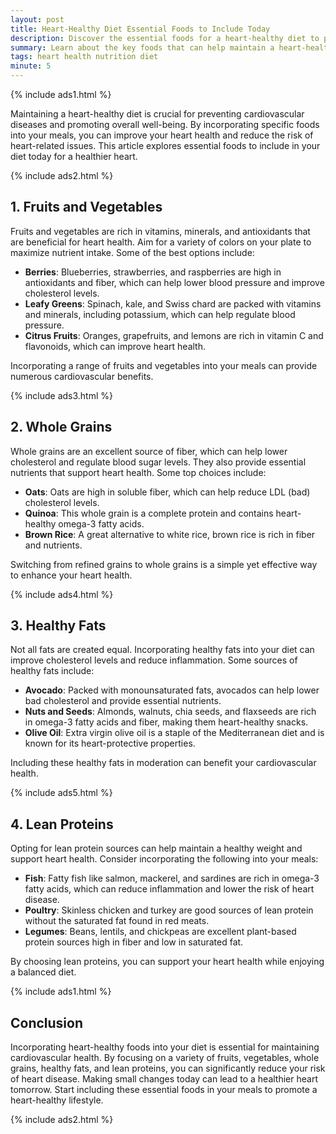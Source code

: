 ```yaml
---
layout: post
title: Heart-Healthy Diet Essential Foods to Include Today
description: Discover the essential foods for a heart-healthy diet to promote cardiovascular health.
summary: Learn about the key foods that can help maintain a heart-healthy diet and support cardiovascular health.
tags: heart health nutrition diet
minute: 5
---
```


{% include ads1.html %}

Maintaining a heart-healthy diet is crucial for preventing cardiovascular diseases and promoting overall well-being. By incorporating specific foods into your meals, you can improve your heart health and reduce the risk of heart-related issues. This article explores essential foods to include in your diet today for a healthier heart.

{% include ads2.html %}

## 1. Fruits and Vegetables

Fruits and vegetables are rich in vitamins, minerals, and antioxidants that are beneficial for heart health. Aim for a variety of colors on your plate to maximize nutrient intake. Some of the best options include:

- **Berries**: Blueberries, strawberries, and raspberries are high in antioxidants and fiber, which can help lower blood pressure and improve cholesterol levels.
- **Leafy Greens**: Spinach, kale, and Swiss chard are packed with vitamins and minerals, including potassium, which can help regulate blood pressure.
- **Citrus Fruits**: Oranges, grapefruits, and lemons are rich in vitamin C and flavonoids, which can improve heart health.

Incorporating a range of fruits and vegetables into your meals can provide numerous cardiovascular benefits.

{% include ads3.html %}

## 2. Whole Grains

Whole grains are an excellent source of fiber, which can help lower cholesterol and regulate blood sugar levels. They also provide essential nutrients that support heart health. Some top choices include:

- **Oats**: Oats are high in soluble fiber, which can help reduce LDL (bad) cholesterol levels.
- **Quinoa**: This whole grain is a complete protein and contains heart-healthy omega-3 fatty acids.
- **Brown Rice**: A great alternative to white rice, brown rice is rich in fiber and nutrients.

Switching from refined grains to whole grains is a simple yet effective way to enhance your heart health.

{% include ads4.html %}

## 3. Healthy Fats

Not all fats are created equal. Incorporating healthy fats into your diet can improve cholesterol levels and reduce inflammation. Some sources of healthy fats include:

- **Avocado**: Packed with monounsaturated fats, avocados can help lower bad cholesterol and provide essential nutrients.
- **Nuts and Seeds**: Almonds, walnuts, chia seeds, and flaxseeds are rich in omega-3 fatty acids and fiber, making them heart-healthy snacks.
- **Olive Oil**: Extra virgin olive oil is a staple of the Mediterranean diet and is known for its heart-protective properties.

Including these healthy fats in moderation can benefit your cardiovascular health.

{% include ads5.html %}

## 4. Lean Proteins

Opting for lean protein sources can help maintain a healthy weight and support heart health. Consider incorporating the following into your meals:

- **Fish**: Fatty fish like salmon, mackerel, and sardines are rich in omega-3 fatty acids, which can reduce inflammation and lower the risk of heart disease.
- **Poultry**: Skinless chicken and turkey are good sources of lean protein without the saturated fat found in red meats.
- **Legumes**: Beans, lentils, and chickpeas are excellent plant-based protein sources high in fiber and low in saturated fat.

By choosing lean proteins, you can support your heart health while enjoying a balanced diet.

{% include ads1.html %}

## Conclusion

Incorporating heart-healthy foods into your diet is essential for maintaining cardiovascular health. By focusing on a variety of fruits, vegetables, whole grains, healthy fats, and lean proteins, you can significantly reduce your risk of heart disease. Making small changes today can lead to a healthier heart tomorrow. Start including these essential foods in your meals to promote a heart-healthy lifestyle.

{% include ads2.html %}
